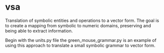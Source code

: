 # vsa
Translation of symbolic entities and operations to a vector form. The goal is to create a mapping from symbolic to numeric domains, preserving and being able to extract information.

Begin with the units.py file
the green_mouse_grammar.py is an example of using this approach to translate a small symbolic grammar to vector form.
